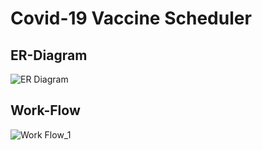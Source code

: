 # Covid-19 Vaccine Scheduler
## ER-Diagram
![ER Diagram](https://user-images.githubusercontent.com/86916671/201477506-29a8c28e-f0af-4c45-954a-960304d985ea.jpeg)

## Work-Flow
![Work Flow_1](https://user-images.githubusercontent.com/86916671/201476556-5029e501-ee5c-4159-b8de-fe64e7dc770c.png)
